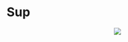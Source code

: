 # Sup
<p align="center">
  <img src="https://pbs.twimg.com/media/Ez7OuF9WEAYo0pY?format=jpg&name=900x900"></img>
</p>
